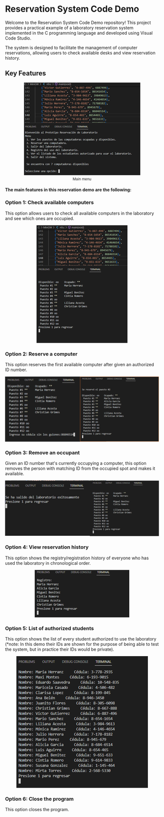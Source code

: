 # Reservation System Code Demo

Welcome to the Reservation System Code Demo repository! This project provides a practical example of a laboratory reservation system implemented in the C programming language and developed using Visual Code Studio. 

The system is designed to facilitate the management of computer reservations, allowing users to check available desks and view reservation history. 

## Key Features
<div align="center">
    <img src="https://github.com/ZhangDreamer/Reservation-System-CodeDemo/blob/main/Screenshots/1.png?raw=true" alt="Main menu">
    <br>
    <small>Main menu</small>
</div> 


#### The main features in this reservation demo are the following:

### Option 1: Check available computers

This option allows users to check all available computers in the laboratory and see which ones are occupied. 

<div align="center">
    <img src="https://github.com/ZhangDreamer/Reservation-System-CodeDemo/blob/main/Screenshots/2.png?raw=true" alt="Remove an occupant">
</div> 

### Option 2: Reserve a computer

This option reserves the first available computer after given an authorized ID number. 

<div align="center">
    <img src="https://github.com/ZhangDreamer/Reservation-System-CodeDemo/blob/main/Screenshots/3.png?raw=true" alt="Reserve a computer">
</div> 

### Option 3: Remove an occupant

Given an ID number that's currently occupying a computer, this option removes the person with matching ID from the occupied spot and makes it available. 

<div align="center">
    <img src="https://github.com/ZhangDreamer/Reservation-System-CodeDemo/blob/main/Screenshots/4.png?raw=true" alt="Remove an occupant">
</div> 

### Option 4: View reservation history

This option shows the registry/registration history of everyone who has used the laboratory in chronological order. 

<div align="center">
    <img src="https://github.com/ZhangDreamer/Reservation-System-CodeDemo/blob/main/Screenshots/5.png?raw=true" alt="View reservation history">
</div> 

### Option 5: List of authorized students

This option shows the list of every student authorized to use the laboratory (*note: In this demo their IDs are shown for the purpose of being able to test the system, but in practice their IDs would be private). 

<div align="center">
    <img src="https://github.com/ZhangDreamer/Reservation-System-CodeDemo/blob/main/Screenshots/6.png?raw=true" alt="List of authorized students">
</div> 

### Option 6: Close the program

This option closes the program.
